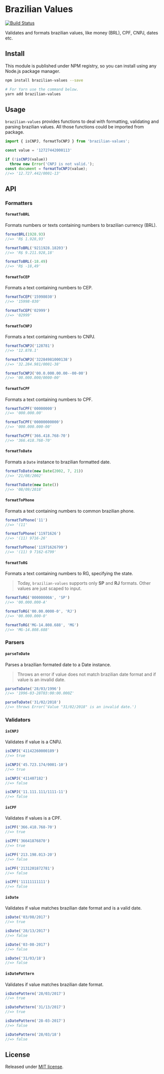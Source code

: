 # Brazilian Values

[![Build Status](https://travis-ci.org/VitorLuizC/brazilian-values.svg?branch=master)](https://travis-ci.org/VitorLuizC/brazilian-values)

Validates and formats brazilian values, like money (BRL), CPF, CNPJ, dates etc.

## Install

This module is published under NPM registry, so you can install using any Node.js package manager.

```sh
npm install brazilian-values --save

# For Yarn use the command below.
yarn add brazilian-values
```

## Usage

`brazilian-values` provides functions to deal with formatting, validating and parsing brazilian values. All those functions could be imported from package.

```js
import { isCNPJ, formatToCNPJ } from 'brazilian-values';

const value = '12727442000113'

if (!isCNPJ(value))
  throw new Error('CNPJ is not valid.');
const document = formatToCNPJ(value);
//=> '12.727.442/0001-13'
```

## API

### Formatters

#### `formatToBRL`

Formats numbers or texts containing numbers to brazilian currency (BRL).

```js
formatBRL(1928.93)
//=> 'R$ 1.928,93'

formatToBRL('9211928.18203')
//=> 'R$ 9.211.928,18'

formatToBRL(-18.49)
//=> 'R$ -18,49'
```

#### `formatToCEP`

Formats a text containing numbers to CEP.

```js
formatToCEP('15998030')
//=> '15998-030'

formatToCEP('02999')
//=> '02999'
```

#### `formatToCNPJ`

Formats a text containing numbers to CNPJ.

```js
formatToCNPJ('128781')
//=> '12.878.1'

formatToCNPJ('32284981000138')
//=> '32.284.981/0001-38'

formatToCNPJ('00.0.000.00.00--00-00')
//=> '00.000.000/0000-00'
```

#### `formatToCPF`

Formats a text containing numbers to CPF.

```js
formatToCPF('00000000')
//=> '000.000.00'

formatToCPF('00000000000')
//=> '000.000.000-00'

formatToCPF('366.418.768-70')
//=> '366.418.768-70'
```

#### `formatToDate`

Formats a `Date` instance to brazilian formatted date.

```js
formatToDate(new Date(2002, 7, 21))
//=> '21/08/2002'

formatToDate(new Date())
//=> '08/09/2018'
```

#### `formatToPhone`

Formats a text containing numbers to common brazilian phone.

```js
formatToPhone('11')
//=> '(11'

formatToPhone('11971626')
//=> '(11) 9716-26'

formatToPhone('11971626799')
//=> '(11) 9 7162-6799'
```

#### `formatToRG`

Formats a text containing numbers to RG, specifying the state.

> Today, `brazilian-values` supports only **SP** and **RJ** formats.
> Other values are just scaped to input.

```js
formatToRG('00000000A', 'SP')
//=> '00.000.000-A'

formatToRG('00.00.0000-0', 'RJ')
//=> '00.000.000-0'

formatToRG('MG-14.808.688', 'MG')
//=> 'MG-14.808.688'
```

### Parsers

#### `parseToDate`

Parses a brazilian formated date to a Date instance.

> Throws an error if value does not match brazilian date format and if value is an invalid date.

```js
parseToDate('28/03/1996')
//=> '1996-03-28T03:00:00.000Z'

parseToDate('31/02/2018')
//=> throws Error('Value "31/02/2018" is an invalid date.')
```

### Validators

#### `isCNPJ`

Validates if value is a CNPJ.

```js
isCNPJ('41142260000189')
//=> true

isCNPJ('45.723.174/0001-10')
//=> true

isCNPJ('411407182')
//=> false

isCNPJ('11.111.111/1111-11')
//=> false
```

#### `isCPF`

Validates if values is a CPF.

```js
isCPF('366.418.768-70')
//=> true

isCPF('36641876870')
//=> true

isCPF('213.198.013-20')
//=> false

isCPF('2131201872781')
//=> false

isCPF('11111111111')
//=> false
```

#### `isDate`

Validates if value matches brazilian date format and is a valid date.

```js
isDate('03/08/2017')
//=> true

isDate('28/13/2017')
//=> false

isDate('03-08-2017')
//=> false

isDate('31/03/18')
//=> false
```

#### `isDatePattern`

Validates if value matches brazilian date format.

```js
isDatePattern('28/03/2017')
//=> true

isDatePattern('31/13/2017')
//=> true

isDatePattern('28-03-2017')
//=> false

isDatePattern('28/03/18')
//=> false
```

## License

Released under [MIT license](./LICENSE).
